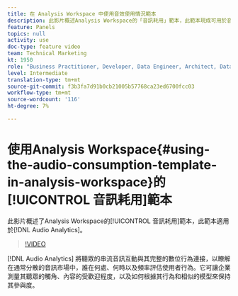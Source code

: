 ```yaml
---
title: 在 Analysis Workspace 中使用音效使用情況範本
description: 此影片概述Analysis Workspace的「音訊耗用」範本，此範本現成可用於音訊分析。
feature: Panels
topics: null
activity: use
doc-type: feature video
team: Technical Marketing
kt: 1950
role: "Business Practitioner, Developer, Data Engineer, Architect, Data Architect, Administrator, Leader"
level: Intermediate
translation-type: tm+mt
source-git-commit: f3b3fa7d91b0cb21005b57768ca23ed6700fcc03
workflow-type: tm+mt
source-wordcount: '116'
ht-degree: 7%

---
```



# 使用Analysis Workspace{#using-the-audio-consumption-template-in-analysis-workspace}的[!UICONTROL 音訊耗用]範本

此影片概述了Analysis Workspace的[!UICONTROL 音訊耗用]範本，此範本適用於[!DNL Audio Analytics]。

>[!VIDEO](https://video.tv.adobe.com/v/23901/?quality=12)

[!DNL Audio Analytics] 將聽眾的串流音訊互動與其完整的數位行為連接，以瞭解在通常分散的音訊市場中，誰在何處、何時以及頻率評估使用者行為。它可讓企業測量其聽眾的觸角、內容的受歡迎程度，以及如何根據其行為和相似的模型來保持其參與度。
